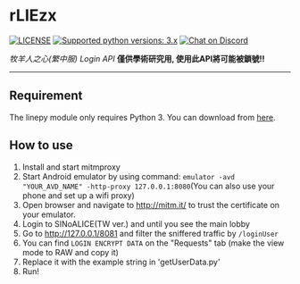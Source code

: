 # rLIEzx
[![LICENSE](https://img.shields.io/badge/license-BSD%203%20Clause-blue.svg "LICENSE")](https://github.com/fadhiilrachman/line-py/blob/master/LICENSE) [![Supported python versions: 3.x](https://img.shields.io/badge/python-3.x-green.svg "Supported python versions: 3.x")](https://www.python.org/downloads/) [![Chat on Discord](https://discordapp.com/api/guilds/466066749440393216/widget.png "Chat on Discord")](https://discord.gg/9dfectq)

*牧羊人之心(繁中服) Login API*
**僅供學術研究用, 使用此API將可能被鎖號!!**

----

## Requirement

The linepy module only requires Python 3. You can download from [here](https://www.python.org/downloads/). 

## How to use
1. Install and start mitmproxy
2. Start Android emulator by using command: ```emulator -avd "YOUR_AVD_NAME" -http-proxy 127.0.0.1:8080```(You can also use your phone and set up a wifi proxy)
3. Open browser and navigate to http://mitm.it/ to trust the certificate on your emulator.
4. Login to SINoALICE(TW ver.) and until you see the main lobby
5. Go to http://127.0.0.1/8081 and filter the sniffered traffic by ```/loginUser```
6. You can find `LOGIN ENCRYPT DATA` on the "Requests" tab (make the view mode to RAW and copy it)
8. Replace it with the example string in 'getUserData.py'
9. Run!
